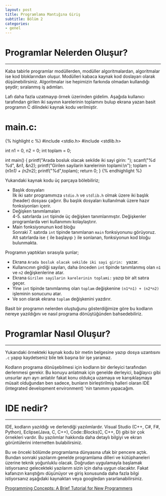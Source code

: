 ```yaml
---
layout: post
title: Programlama Mantığına Giriş
subtitle: Bölüm 2
categories:
- genel
---
```


# Programlar Nelerden Oluşur?
---------------------------
Kaba tabirle programlar modüllerden, modüller algoritmalardan, algoritmalar ise kod bloklarından oluşur. Modülleri kabaca kaynak kod doslayarı olarak düşünebilirsiniz. Algoritmalar ise hepimizin farkında olmadan kullandığı şeydir; sıralanmış iş adımları.

Lafı daha fazla uzatmayıp örnek üzerinden gidelim. Aşağıda kullanıcı tarafından girilen iki sayının karelerinin toplamını bulup ekrana yazan basit programın C dilindeki kaynak kodu verilmiştir.

# main.c:
{% highlight c %}
#include <stdio.h>
#include <stdlib.h>

int n1 = 0, n2 = 0;
int toplam = 0;

int main()
{
	printf("Arada bosluk olacak sekilde iki sayi girin: ");
	scanf("%d %d", &n1, &n2);
	printf("Girilen sayilarin karelerinin toplami:\n");
	toplam = (n1*n1) + (n2*n2);
	printf("%d",toplam);
	return 0;
}
{% endhighlight %}

Yukarıdaki kaynak kodu üç parçaya bölebiliriz;  

- Başlık dosyaları  
	İlk iki satır programımıza `stdio.h` ve `stdlib.h` olmak üzere iki başlık (header) dosyası çağırır. Bu başlık dosyaları kullanılmak üzere hazır fonksiyonları içerir.  
- Değişken tanımlamaları  
	4-5. satırlarda `int` tipinde üç değişken tanımlanmıştır. Değişkenler programlarda veri kullanımını kolaylaştırır.
- Main fonksiyonunun kod bloğu  
	Sonraki 7. satırda  `int` tipinde tanımlanan `main` fonksiyonunu görüyoruz.  Alt satırlarda ise `{` ile başlayıp `}` ile sonlanan, fonksiyonun kod bloğu bulunmakta.  

Programın yaptıkları sırasıyla şunlar;  

- Ekrana `Arada bosluk olacak sekilde iki sayi girin: ` yazar.  
- Kullanıcının girdiği sayıları, daha önceden `int` tipinde tanımlanmış olan `n1` ve `n2` değişkenlerine atar.  
- Ekrana `Girilen sayilarin karelerinin toplami:` yazıp bir alt satıra geçer.  
- Yine `int` tipinde tanımlanmış olan `toplam` değişkenine `(n1*n1) + (n2*n2)` işleminin sonucunu atar.  
- Ve son olarak ekrana `toplam` değişkenini yazdırır.  

Basit bir programın nelerden oluştuğunu gösterdiğimize göre bu kodların nereye yazıldığını ve nasıl programa dönüştüğünden bahsedebiliriz.  

# Programlar Nasıl Oluşur?
---------------------------

Yukarıdaki örnekteki kaynak kodu bir metin belgesine yazıp dosya uzantısını `.c` yapıp kaydetseniz bile tek başına bir işe yaramaz.  

Kodların programa dönüşebilmesi için kodların bir derleyici tarafından derlenmesi gerekir. Bu konuyu anlatmak için genelde derleyici, bağlayıcı gibi unsurlar ayrı ayrı anlatılır fakat konu oldukça uzamaya ve karışıklaşmaya müsait olduğundan ben sadece, bunların birleştirilmiş halleri olaran IDE (integrated development environment) 'nin tanımını yapacağım.  

# IDE nedir?
----------

IDE, kodların yazıldığı ve derlendiği yazılımlardır. Visual Studio (C++, C#, F#, Python), Eclipse(Java, C, C++), Code::Blocks(C, C++, D) gibi bir çok örnekleri vardır. Bu yazılımlar hakkında daha detaylı bilgiyi ve ekran görüntülerini internetten bulabilirsiniz.  

Bu ve önceki bölümde programlama dünyasına ufak bir pencere açtık. Bundan sonraki yazılarım genelde programlama dilleri ve kütüphaneleri üzerine teknik yoğunluklu olacak. Doğrudan uygulamayla başlamak istiyorsanız gelecekteki yazılarım sizin için daha uygun olacaktır. Fakat kafanızın karıştığını düşünüyor ve giriş konusunda daha fazla bilgi istiyorsanız aşağıdaki kaynaktan veya googledan yararlanabilirsiniz.  

[Programming Concepts: A Brief Tutorial for New Programmers][Kaynak]

[Kaynak]: http://holowczak.com/programming-concepts-tutorial-programmers/
